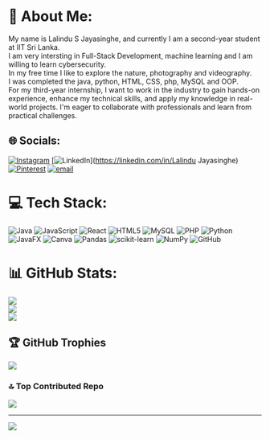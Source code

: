 # 💫 About Me:
My name is Lalindu S Jayasinghe, and currently I am a second-year student at IIT Sri Lanka.<br>I am very intersting in Full-Stack Development, machine learning and I am willing to learn cybersecurity. <br>In my free time I like to explore the nature, photography and videography. <br>I was completed the java, python, HTML, CSS, php, MySQL and OOP. <br>For my third-year internship, I want to work in the industry to gain hands-on experience, enhance my technical skills, and apply my knowledge in real-world projects. I'm eager to collaborate with professionals and learn from practical challenges.<br>


## 🌐 Socials:
[![Instagram](https://img.shields.io/badge/Instagram-%23E4405F.svg?logo=Instagram&logoColor=white)](https://instagram.com/lalindu_s_jayasinghe) [![LinkedIn](https://img.shields.io/badge/LinkedIn-%230077B5.svg?logo=linkedin&logoColor=white)](https://linkedin.com/in/Lalindu Jayasinghe) [![Pinterest](https://img.shields.io/badge/Pinterest-%23E60023.svg?logo=Pinterest&logoColor=white)](https://pinterest.com/Lalinduasj) [![email](https://img.shields.io/badge/Email-D14836?logo=gmail&logoColor=white)](mailto:lalindusjayasingha2002@gmail.com) 

# 💻 Tech Stack:
![Java](https://img.shields.io/badge/java-%23ED8B00.svg?style=for-the-badge&logo=openjdk&logoColor=white) ![JavaScript](https://img.shields.io/badge/javascript-%23323330.svg?style=for-the-badge&logo=javascript&logoColor=%23F7DF1E) ![React](https://img.shields.io/badge/react-%2320232a.svg?style=for-the-badge&logo=react&logoColor=%2361DAFB) ![HTML5](https://img.shields.io/badge/html5-%23E34F26.svg?style=for-the-badge&logo=html5&logoColor=white) ![MySQL](https://img.shields.io/badge/mysql-4479A1.svg?style=for-the-badge&logo=mysql&logoColor=white) ![PHP](https://img.shields.io/badge/php-%23777BB4.svg?style=for-the-badge&logo=php&logoColor=white) ![Python](https://img.shields.io/badge/python-3670A0?style=for-the-badge&logo=python&logoColor=ffdd54) ![JavaFX](https://img.shields.io/badge/javafx-%23FF0000.svg?style=for-the-badge&logo=javafx&logoColor=white) ![Canva](https://img.shields.io/badge/Canva-%2300C4CC.svg?style=for-the-badge&logo=Canva&logoColor=white) ![Pandas](https://img.shields.io/badge/pandas-%23150458.svg?style=for-the-badge&logo=pandas&logoColor=white) ![scikit-learn](https://img.shields.io/badge/scikit--learn-%23F7931E.svg?style=for-the-badge&logo=scikit-learn&logoColor=white) ![NumPy](https://img.shields.io/badge/numpy-%23013243.svg?style=for-the-badge&logo=numpy&logoColor=white) ![GitHub](https://img.shields.io/badge/github-%23121011.svg?style=for-the-badge&logo=github&logoColor=white)
# 📊 GitHub Stats:
![](https://github-readme-stats.vercel.app/api?username=Lalindu0923&theme=dark&hide_border=false&include_all_commits=false&count_private=false)<br/>
![](https://nirzak-streak-stats.vercel.app/?user=Lalindu0923&theme=dark&hide_border=false)<br/>
![](https://github-readme-stats.vercel.app/api/top-langs/?username=Lalindu0923&theme=dark&hide_border=false&include_all_commits=false&count_private=false&layout=compact)

## 🏆 GitHub Trophies
![](https://github-profile-trophy.vercel.app/?username=Lalindu0923&theme=radical&no-frame=false&no-bg=false&margin-w=4)

### 🔝 Top Contributed Repo
![](https://github-contributor-stats.vercel.app/api?username=Lalindu0923&limit=5&theme=dark&combine_all_yearly_contributions=true)

---
[![](https://visitcount.itsvg.in/api?id=Lalindu0923&icon=0&color=0)](https://visitcount.itsvg.in)

<!-- Proudly created with GPRM ( https://gprm.itsvg.in ) -->
